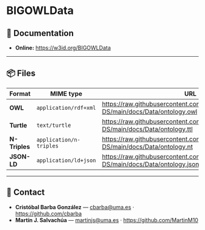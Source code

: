 # BIGOWLData

## 📖 Documentation

- **Online:** https://w3id.org/BIGOWLData

---

## 📦 Files

| Format        | MIME type               | URL                                                                                      |
| ------------- | ----------------------- | ---------------------------------------------------------------------------------------- |
| **OWL**       | `application/rdf+xml`   | https://raw.githubusercontent.com/KhaosResearch/BIGOWL-DS/main/docs/Data/ontology.owl    |
| **Turtle**    | `text/turtle`           | https://raw.githubusercontent.com/KhaosResearch/BIGOWL-DS/main/docs/Data/ontology.ttl    |
| **N-Triples** | `application/n-triples` | https://raw.githubusercontent.com/KhaosResearch/BIGOWL-DS/main/docs/Data/ontology.nt     |
| **JSON-LD**   | `application/ld+json`   | https://raw.githubusercontent.com/KhaosResearch/BIGOWL-DS/main/docs/Data/ontology.jsonld |

---

## 👥 Contact

- **Cristóbal Barba González** — <cbarba@uma.es> · https://github.com/cbarba
- **Martín J. Salvachúa** — <martinjs@uma.es> · https://github.com/MartinM10
